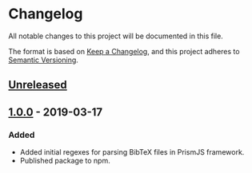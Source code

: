 # Changelog
All notable changes to this project will be documented in this file.

The format is based on [Keep a Changelog](https://keepachangelog.com/en/1.0.0/),
and this project adheres to [Semantic Versioning](https://semver.org/spec/v2.0.0.html).

## [Unreleased]

## [1.0.0] - 2019-03-17
### Added
- Added initial regexes for parsing BibTeX files in PrismJS framework.
- Published package to npm.



[Unreleased]: https://github.com/SaswatPadhi/prismjs-bibtex/compare/v1.0.0...HEAD
[1.0.0]: https://github.com/SaswatPadhi/prismjs-bibtex/releases/tag/v1.0.0